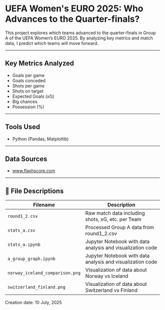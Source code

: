 # UEFA Women's EURO 2025: Who Advances to the Quarter-finals? <Group A>

This project explores which teams advanced to the quarter-finals in Group A of the UEFA Women’s EURO 2025. By analyzing key metrics and match data, I predict which teams will move forward.

---

## Key Metrics Analyzed

- Goals per game
- Goals conceded
- Shots per game
- Shots on target
- Expected Goals (xG)
- Big chances
- Possession (%)

---

## Tools Used

- Python (Pandas, Matplotlib)

---

## Data Sources

- www.flashscore.com

---

## 📁 File Descriptions

| Filename                | Description                                               |
|-------------------------|-----------------------------------------------------------|
| `round1_2.csv`  | Raw match data including shots, xG, etc. per Team |
| `stats_a.csv`          | Processed Group A data from round1_2.csv  |
|  `stats_a.ipynb`    | Jupyter Notebook with data analysis and visualization code        |
|  `a_group_graph.ipynb`    | Jupyter Notebook with data analysis and visualization code        |
| `norway_iceland_comparison.png` | Visualization of data about Norway vs Iceland         |
| `switzerland_finland.png` | Visualization of data about Switzerland vs Finland           |

Creation date: 10 July, 2025
